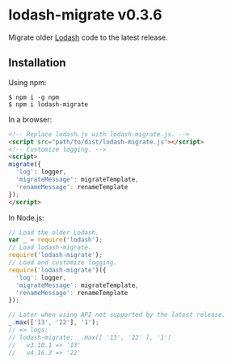 # lodash-migrate v0.3.6

Migrate older [Lodash](https://lodash.com/) code to the latest release.

## Installation

Using npm:

```shell
$ npm i -g npm
$ npm i lodash-migrate
```

In a browser:
```html
<!-- Replace lodash.js with lodash-migrate.js. -->
<script src="path/to/dist/lodash-migrate.js"></script>
<!-- Customize logging. -->
<script>
migrate({
  'log': logger,
  'migrateMessage': migrateTemplate,
  'renameMessage': renameTemplate
});
</script>
```

In Node.js:
```js
// Load the older Lodash.
var _ = require('lodash');
// Load lodash-migrate.
require('lodash-migrate');
// Load and customize logging.
require('lodash-migrate')({
  'log': logger,
  'migrateMessage': migrateTemplate,
  'renameMessage': renameTemplate
});

// Later when using API not supported by the latest release.
_.max(['13', '22'], '1');
// => logs:
// lodash-migrate: _.max([ '13', '22' ], '1')
//   v3.10.1 => '13'
//   v4.16.3 => '22'
```

